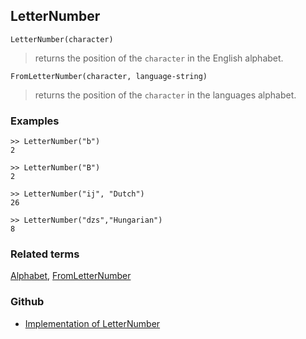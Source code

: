 ## LetterNumber

```
LetterNumber(character)
```

> returns the position of the `character` in the English alphabet.

```
FromLetterNumber(character, language-string)
```

> returns the position of the `character` in the languages alphabet.
 

### Examples

```
>> LetterNumber("b")
2

>> LetterNumber("B")
2

>> LetterNumber("ij", "Dutch")
26

>> LetterNumber("dzs","Hungarian")
8
```

### Related terms 
[Alphabet](Alphabet.md), [FromLetterNumber](FromLetterNumber.md) 

### Github

* [Implementation of LetterNumber](https://github.com/axkr/symja_android_library/blob/master/symja_android_library/matheclipse-core/src/main/java/org/matheclipse/core/builtin/StringFunctions.java#L881) 
